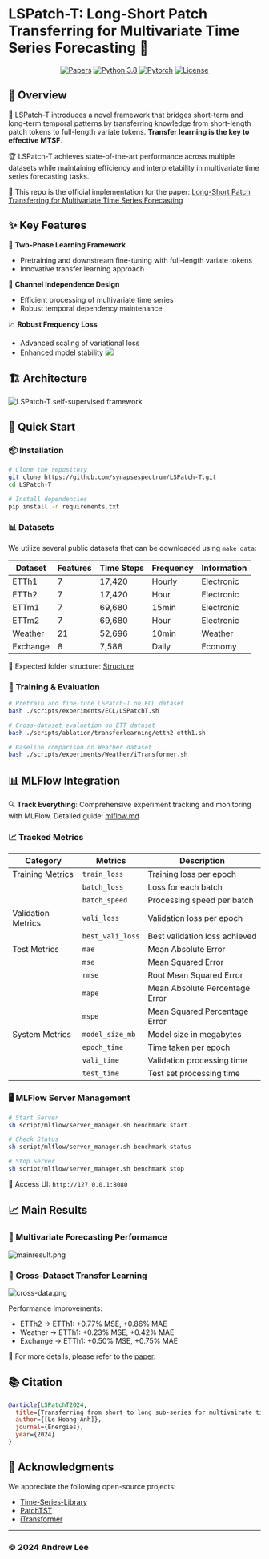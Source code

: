 # LSPatch-T: Long-Short Patch Transferring for Multivariate Time Series Forecasting 🚀

<div align="center">

[![Papers](https://img.shields.io/badge/Energies-2024-blue)](https://www.mdpi.com/journal/energies)
[![Python 3.8](https://img.shields.io/badge/python-3.8-blue.svg)](https://www.python.org/downloads/release/python-380/)
[![Pytorch](https://img.shields.io/badge/PyTorch-1.8+-ee4c2c.svg)](https://pytorch.org/)
[![License](https://img.shields.io/badge/license-MIT-green.svg)](./LICENSE)

</div>

## 📌 Overview

🌟 LSPatch-T introduces a novel framework that bridges short-term and long-term temporal patterns by transferring knowledge from short-length patch tokens to full-length variate tokens. **Transfer learning is the key to effective MTSF**.

🏆 LSPatch-T achieves state-of-the-art performance across multiple datasets while maintaining efficiency and interpretability in multivariate time series forecasting tasks.

📜 This repo is the official implementation for the paper: 
[Long-Short Patch Transferring for Multivariate Time Series Forecasting]()

## ✨ Key Features

🔄 **Two-Phase Learning Framework**
- Pretraining and downstream fine-tuning with full-length variate tokens
- Innovative transfer learning approach

🔗 **Channel Independence Design**
- Efficient processing of multivariate time series
- Robust temporal dependency maintenance

📈 **Robust Frequency Loss**
- Advanced scaling of variational loss
- Enhanced model stability
![](imgs/frequency.png)


## 🏗️ Architecture
![LSPatch-T self-supervised framework](imgs/LSPatch-T-architecture.png)

## 🚀 Quick Start

### 📦 Installation
```bash
# Clone the repository
git clone https://github.com/synapsespectrum/LSPatch-T.git
cd LSPatch-T

# Install dependencies
pip install -r requirements.txt
```

### 📊 Datasets
We utilize several public datasets that can be downloaded using `make data`:

| Dataset  | Features | Time Steps | Frequency | Information |
|----------|----------|------------|-----------|-------------|
| ETTh1    | 7        | 17,420     | Hourly    | Electronic  |
| ETTh2    | 7        | 17,420     | Hour      | Electronic  |
| ETTm1    | 7        | 69,680     | 15min     | Electronic  |
| ETTm2    | 7        | 69,680     | Hour      | Electronic  |
| Weather  | 21       | 52,696     | 10min     | Weather     |
| Exchange | 8        | 7,588      | Daily     | Economy     |

📁 Expected folder structure: [Structure](structure.md)

### 🏃 Training & Evaluation
```bash
# Pretrain and fine-tune LSPatch-T on ECL dataset
bash ./scripts/experiments/ECL/LSPatchT.sh

# Cross-dataset evaluation on ETT dataset
bash ./scripts/ablation/transferlearning/etth2-etth1.sh

# Baseline comparison on Weather dataset
bash ./scripts/experiments/Weather/iTransformer.sh
```

## 📊 MLFlow Integration

🔍 **Track Everything**: Comprehensive experiment tracking and monitoring with MLFlow.
Detailed guide: [mlflow.md](mlflow.md)

### 📈 Tracked Metrics

| Category | Metrics | Description |
|----------|---------|-------------|
| Training Metrics | `train_loss` | Training loss per epoch |
| | `batch_loss` | Loss for each batch |
| | `batch_speed` | Processing speed per batch |
| Validation Metrics | `vali_loss` | Validation loss per epoch |
| | `best_vali_loss` | Best validation loss achieved |
| Test Metrics | `mae` | Mean Absolute Error |
| | `mse` | Mean Squared Error |
| | `rmse` | Root Mean Squared Error |
| | `mape` | Mean Absolute Percentage Error |
| | `mspe` | Mean Squared Percentage Error |
| System Metrics | `model_size_mb` | Model size in megabytes |
| | `epoch_time` | Time taken per epoch |
| | `vali_time` | Validation processing time |
| | `test_time` | Test set processing time |

### 🖥️ MLFlow Server Management
```bash
# Start Server
sh script/mlflow/server_manager.sh benchmark start

# Check Status
sh script/mlflow/server_manager.sh benchmark status

# Stop Server
sh script/mlflow/server_manager.sh benchmark stop
```
📱 Access UI: `http://127.0.0.1:8080`

## 📈 Main Results

### 🎯 Multivariate Forecasting Performance
![mainresult.png](imgs/mainresult.png)

### 🔄 Cross-Dataset Transfer Learning
![cross-data.png](imgs/cross-data.png)

Performance Improvements:
- ETTh2 → ETTh1: +0.77% MSE, +0.86% MAE
- Weather → ETTh1: +0.23% MSE, +0.42% MAE
- Exchange → ETTh1: +0.50% MSE, +0.75% MAE

📖 For more details, please refer to the [paper]().

## 📚 Citation
```bibtex
@article{LSPatchT2024,
  title={Transferring from short to long sub-series for multivairate time series forecasting},
  author={[Le Hoang Anh]},
  journal={Energies},
  year={2024}
}
```

## 🙏 Acknowledgments
We appreciate the following open-source projects:
- [Time-Series-Library](https://github.com/thuml/Time-Series-Library)
- [PatchTST](https://github.com/yuqinie98/PatchTST)
- [iTransformer](https://github.com/thuml/iTransformer)

---
### © 2024 Andrew Lee